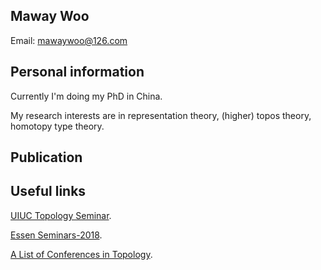 

## Maway Woo

Email: mawaywoo@126.com


## Personal information

Currently I'm doing my PhD in China.

My research interests are in representation theory, (higher) topos theory, homotopy type theory. 

## Publication

## Useful links

[UIUC Topology Seminar](http://torus.math.uiuc.edu/cal/math/cal?regexp=Topology+Seminar).

[Essen Seminars-2018](http://www.esaga.uni-due.de/events/).

[A List of Conferences in Topology](https://mathmeetings.net/at-gt).
